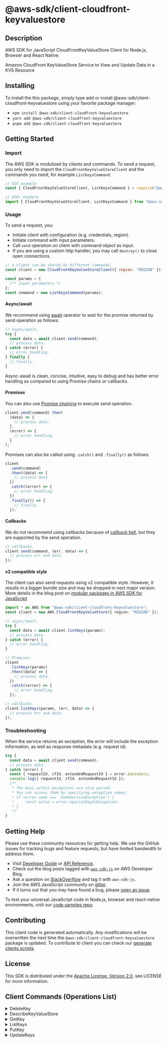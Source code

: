 <!-- generated file, do not edit directly -->

# @aws-sdk/client-cloudfront-keyvaluestore

## Description

AWS SDK for JavaScript CloudFrontKeyValueStore Client for Node.js, Browser and React Native.

<p>Amazon CloudFront KeyValueStore Service to View and Update Data in a KVS Resource</p>

## Installing

To install the this package, simply type add or install @aws-sdk/client-cloudfront-keyvaluestore
using your favorite package manager:

- `npm install @aws-sdk/client-cloudfront-keyvaluestore`
- `yarn add @aws-sdk/client-cloudfront-keyvaluestore`
- `pnpm add @aws-sdk/client-cloudfront-keyvaluestore`

## Getting Started

### Import

The AWS SDK is modulized by clients and commands.
To send a request, you only need to import the `CloudFrontKeyValueStoreClient` and
the commands you need, for example `ListKeysCommand`:

```js
// ES5 example
const { CloudFrontKeyValueStoreClient, ListKeysCommand } = require("@aws-sdk/client-cloudfront-keyvaluestore");
```

```ts
// ES6+ example
import { CloudFrontKeyValueStoreClient, ListKeysCommand } from "@aws-sdk/client-cloudfront-keyvaluestore";
```

### Usage

To send a request, you:

- Initiate client with configuration (e.g. credentials, region).
- Initiate command with input parameters.
- Call `send` operation on client with command object as input.
- If you are using a custom http handler, you may call `destroy()` to close open connections.

```js
// a client can be shared by different commands.
const client = new CloudFrontKeyValueStoreClient({ region: "REGION" });

const params = {
  /** input parameters */
};
const command = new ListKeysCommand(params);
```

#### Async/await

We recommend using [await](https://developer.mozilla.org/en-US/docs/Web/JavaScript/Reference/Operators/await)
operator to wait for the promise returned by send operation as follows:

```js
// async/await.
try {
  const data = await client.send(command);
  // process data.
} catch (error) {
  // error handling.
} finally {
  // finally.
}
```

Async-await is clean, concise, intuitive, easy to debug and has better error handling
as compared to using Promise chains or callbacks.

#### Promises

You can also use [Promise chaining](https://developer.mozilla.org/en-US/docs/Web/JavaScript/Guide/Using_promises#chaining)
to execute send operation.

```js
client.send(command).then(
  (data) => {
    // process data.
  },
  (error) => {
    // error handling.
  }
);
```

Promises can also be called using `.catch()` and `.finally()` as follows:

```js
client
  .send(command)
  .then((data) => {
    // process data.
  })
  .catch((error) => {
    // error handling.
  })
  .finally(() => {
    // finally.
  });
```

#### Callbacks

We do not recommend using callbacks because of [callback hell](http://callbackhell.com/),
but they are supported by the send operation.

```js
// callbacks.
client.send(command, (err, data) => {
  // process err and data.
});
```

#### v2 compatible style

The client can also send requests using v2 compatible style.
However, it results in a bigger bundle size and may be dropped in next major version. More details in the blog post
on [modular packages in AWS SDK for JavaScript](https://aws.amazon.com/blogs/developer/modular-packages-in-aws-sdk-for-javascript/)

```ts
import * as AWS from "@aws-sdk/client-cloudfront-keyvaluestore";
const client = new AWS.CloudFrontKeyValueStore({ region: "REGION" });

// async/await.
try {
  const data = await client.listKeys(params);
  // process data.
} catch (error) {
  // error handling.
}

// Promises.
client
  .listKeys(params)
  .then((data) => {
    // process data.
  })
  .catch((error) => {
    // error handling.
  });

// callbacks.
client.listKeys(params, (err, data) => {
  // process err and data.
});
```

### Troubleshooting

When the service returns an exception, the error will include the exception information,
as well as response metadata (e.g. request id).

```js
try {
  const data = await client.send(command);
  // process data.
} catch (error) {
  const { requestId, cfId, extendedRequestId } = error.$metadata;
  console.log({ requestId, cfId, extendedRequestId });
  /**
   * The keys within exceptions are also parsed.
   * You can access them by specifying exception names:
   * if (error.name === 'SomeServiceException') {
   *     const value = error.specialKeyInException;
   * }
   */
}
```

## Getting Help

Please use these community resources for getting help.
We use the GitHub issues for tracking bugs and feature requests, but have limited bandwidth to address them.

- Visit [Developer Guide](https://docs.aws.amazon.com/sdk-for-javascript/v3/developer-guide/welcome.html)
  or [API Reference](https://docs.aws.amazon.com/AWSJavaScriptSDK/v3/latest/index.html).
- Check out the blog posts tagged with [`aws-sdk-js`](https://aws.amazon.com/blogs/developer/tag/aws-sdk-js/)
  on AWS Developer Blog.
- Ask a question on [StackOverflow](https://stackoverflow.com/questions/tagged/aws-sdk-js) and tag it with `aws-sdk-js`.
- Join the AWS JavaScript community on [gitter](https://gitter.im/aws/aws-sdk-js-v3).
- If it turns out that you may have found a bug, please [open an issue](https://github.com/aws/aws-sdk-js-v3/issues/new/choose).

To test your universal JavaScript code in Node.js, browser and react-native environments,
visit our [code samples repo](https://github.com/aws-samples/aws-sdk-js-tests).

## Contributing

This client code is generated automatically. Any modifications will be overwritten the next time the `@aws-sdk/client-cloudfront-keyvaluestore` package is updated.
To contribute to client you can check our [generate clients scripts](https://github.com/aws/aws-sdk-js-v3/tree/main/scripts/generate-clients).

## License

This SDK is distributed under the
[Apache License, Version 2.0](http://www.apache.org/licenses/LICENSE-2.0),
see LICENSE for more information.

## Client Commands (Operations List)

<details>
<summary>
DeleteKey
</summary>

[Command API Reference](https://docs.aws.amazon.com/AWSJavaScriptSDK/v3/latest/client/cloudfront-keyvaluestore/command/DeleteKeyCommand/) / [Input](https://docs.aws.amazon.com/AWSJavaScriptSDK/v3/latest/Package/-aws-sdk-client-cloudfront-keyvaluestore/Interface/DeleteKeyCommandInput/) / [Output](https://docs.aws.amazon.com/AWSJavaScriptSDK/v3/latest/Package/-aws-sdk-client-cloudfront-keyvaluestore/Interface/DeleteKeyCommandOutput/)

</details>
<details>
<summary>
DescribeKeyValueStore
</summary>

[Command API Reference](https://docs.aws.amazon.com/AWSJavaScriptSDK/v3/latest/client/cloudfront-keyvaluestore/command/DescribeKeyValueStoreCommand/) / [Input](https://docs.aws.amazon.com/AWSJavaScriptSDK/v3/latest/Package/-aws-sdk-client-cloudfront-keyvaluestore/Interface/DescribeKeyValueStoreCommandInput/) / [Output](https://docs.aws.amazon.com/AWSJavaScriptSDK/v3/latest/Package/-aws-sdk-client-cloudfront-keyvaluestore/Interface/DescribeKeyValueStoreCommandOutput/)

</details>
<details>
<summary>
GetKey
</summary>

[Command API Reference](https://docs.aws.amazon.com/AWSJavaScriptSDK/v3/latest/client/cloudfront-keyvaluestore/command/GetKeyCommand/) / [Input](https://docs.aws.amazon.com/AWSJavaScriptSDK/v3/latest/Package/-aws-sdk-client-cloudfront-keyvaluestore/Interface/GetKeyCommandInput/) / [Output](https://docs.aws.amazon.com/AWSJavaScriptSDK/v3/latest/Package/-aws-sdk-client-cloudfront-keyvaluestore/Interface/GetKeyCommandOutput/)

</details>
<details>
<summary>
ListKeys
</summary>

[Command API Reference](https://docs.aws.amazon.com/AWSJavaScriptSDK/v3/latest/client/cloudfront-keyvaluestore/command/ListKeysCommand/) / [Input](https://docs.aws.amazon.com/AWSJavaScriptSDK/v3/latest/Package/-aws-sdk-client-cloudfront-keyvaluestore/Interface/ListKeysCommandInput/) / [Output](https://docs.aws.amazon.com/AWSJavaScriptSDK/v3/latest/Package/-aws-sdk-client-cloudfront-keyvaluestore/Interface/ListKeysCommandOutput/)

</details>
<details>
<summary>
PutKey
</summary>

[Command API Reference](https://docs.aws.amazon.com/AWSJavaScriptSDK/v3/latest/client/cloudfront-keyvaluestore/command/PutKeyCommand/) / [Input](https://docs.aws.amazon.com/AWSJavaScriptSDK/v3/latest/Package/-aws-sdk-client-cloudfront-keyvaluestore/Interface/PutKeyCommandInput/) / [Output](https://docs.aws.amazon.com/AWSJavaScriptSDK/v3/latest/Package/-aws-sdk-client-cloudfront-keyvaluestore/Interface/PutKeyCommandOutput/)

</details>
<details>
<summary>
UpdateKeys
</summary>

[Command API Reference](https://docs.aws.amazon.com/AWSJavaScriptSDK/v3/latest/client/cloudfront-keyvaluestore/command/UpdateKeysCommand/) / [Input](https://docs.aws.amazon.com/AWSJavaScriptSDK/v3/latest/Package/-aws-sdk-client-cloudfront-keyvaluestore/Interface/UpdateKeysCommandInput/) / [Output](https://docs.aws.amazon.com/AWSJavaScriptSDK/v3/latest/Package/-aws-sdk-client-cloudfront-keyvaluestore/Interface/UpdateKeysCommandOutput/)

</details>
